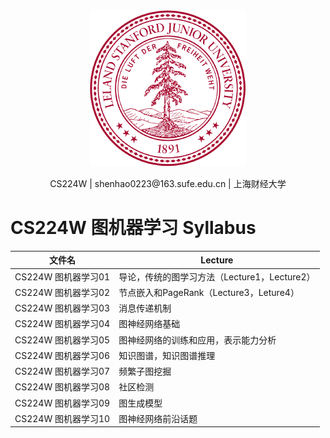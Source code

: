 <div align=center>
<img src="../Stanford.png" width="250">
</div>
<p align="center">CS224W | shenhao0223@163.sufe.edu.cn | 上海财经大学 </p>

# CS224W 图机器学习 Syllabus

| 文件名              | Lecture                                      |
| ------------------- | -------------------------------------------- |
| CS224W 图机器学习01 | 导论，传统的图学习方法（Lecture1，Lecture2） |
| CS224W 图机器学习02 | 节点嵌入和PageRank（Lecture3，Leture4）      |
| CS224W 图机器学习03 | 消息传递机制                                 |
| CS224W 图机器学习04 | 图神经网络基础                               |
| CS224W 图机器学习05 | 图神经网络的训练和应用，表示能力分析         |
| CS224W 图机器学习06 | 知识图谱，知识图谱推理                       |
| CS224W 图机器学习07 | 频繁子图挖掘                                 |
| CS224W 图机器学习08 | 社区检测                                     |
| CS224W 图机器学习09 | 图生成模型                                   |
| CS224W 图机器学习10 | 图神经网络前沿话题                           |

